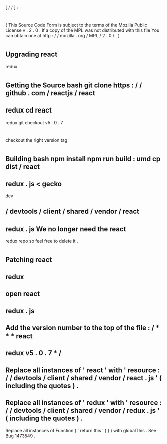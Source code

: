 [
/
/
]
:
#
(
This
Source
Code
Form
is
subject
to
the
terms
of
the
Mozilla
Public
License
v
.
2
.
0
.
If
a
copy
of
the
MPL
was
not
distributed
with
this
file
You
can
obtain
one
at
http
:
/
/
mozilla
.
org
/
MPL
/
2
.
0
/
.
)
#
Upgrading
react
-
redux
#
#
Getting
the
Source
bash
git
clone
https
:
/
/
github
.
com
/
reactjs
/
react
-
redux
cd
react
-
redux
git
checkout
v5
.
0
.
7
#
checkout
the
right
version
tag
#
#
Building
bash
npm
install
npm
run
build
:
umd
cp
dist
/
react
-
redux
.
js
<
gecko
-
dev
>
/
devtools
/
client
/
shared
/
vendor
/
react
-
redux
.
js
We
no
longer
need
the
react
-
redux
repo
so
feel
free
to
delete
it
.
#
#
Patching
react
-
redux
-
open
react
-
redux
.
js
-
Add
the
version
number
to
the
top
of
the
file
:
/
*
*
*
react
-
redux
v5
.
0
.
7
*
/
-
Replace
all
instances
of
'
react
'
with
'
resource
:
/
/
devtools
/
client
/
shared
/
vendor
/
react
.
js
'
(
including
the
quotes
)
.
-
Replace
all
instances
of
'
redux
'
with
'
resource
:
/
/
devtools
/
client
/
shared
/
vendor
/
redux
.
js
'
(
including
the
quotes
)
.
-
Replace
all
instances
of
Function
(
'
return
this
'
)
(
)
with
globalThis
.
See
Bug
1473549
.
